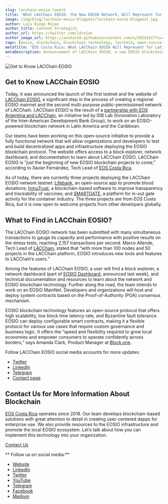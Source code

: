 ```yaml
---
slug: lacchain-eosio-launch
title: "What LACChain EOSIO, the New EOSIO Network, Will Represent for Latin America"
image: /img/blog/lacchain-eosio-blogpost/lacchain-eosio-blogpost.jpg
author: Luis Diego Rojas
author_title: Content Strategist
author_url: https://twitter.com/ldrojas
author_image_url: https://avatars0.githubusercontent.com/u/29232417?s=400&u=032f18555bd97e3d90f3ddfb5b2dc72dfcf0d11b&v=4
tags: [eosio, blockchain, blockchain technology, lacchain, open-source]
metaTitle: "EOS Costa Rica: What LACChain EOSIO Will Represent for Latin America"
metaDescription: Announcement of LACChain EOSIO, a new EOSIO blockchain network in Latin America and the Caribbean supported by LACChain and IDB Lab.
---
```


![Get to Know LACChain EOSIO](/img/blog/lacchain-eosio-blogpost/lacchain-eosio-blogpost.jpg)

## Get to Know LACChain EOSIO

Today, it was announced the launch of the first testnet and the website of [LACChain EOSIO](https://eosio.lacchain.net/), a significant step in the process of creating a regional EOSIO mainnet and the second multi-purpose public-permissioned network of LACChain. LACChain EOSIO is the result of a [partnership with EOS Argentina and LACChain](https://www.coindesk.com/ethereum-and-eosio-square-up-over-enterprise-blockchain-business-in-latin-america), an initiative led by IDB Lab (Innovation Laboratory of the Inter-American Development Bank Group), to work on an EOSIO-powered blockchain network in Latin America and the Caribbean. 

Our teams have been working on this open-source initiative to provide a fully functional network that will allow organizations and developers to test and build decentralized apps and infrastructure deploying the EOSIO blockchain protocol. The website offers access to a block explorer, network dashboard, and documentation to learn about LACChain EOSIO. LACChain EOSIO is “just the beginning of new EOSIO blockchain projects to come,” according to Xavier Fernández, Tech Lead of [EOS Costa Rica](https://eoscostarica.io/).

<!--truncate-->

As of today, there are currently three projects deploying the LACChain EOSIO network testnet: [Lifebank](http://lifebank.io/), an open-source app to promote blood donations; [InmuTrust](https://inmutrust.com/), a blockchain-based software to improve transparency and traceability of vaccines; and [SMARTGATE](https://smartgate.tech/), a platform for in-out gate activity for the container industry. The three projects are from EOS Costa Rica, but it is now open to welcome projects from other developers globally. 

## What to Find in LACChain EOSIO?

The LACChain EOSIO network has been submitted with many simultaneous transactions to gauge its capacity and performance with positive results on the stress tests, reaching 2,157 transactions per second. Marco Allende, Tech Lead of [LACChain](https://www.lacchain.net/), stated that “with more than 100 nodes and 50 projects in the LACChain platform, EOSIO introduces new tools and features to LACChain’s users.”

Among the features of LACChain EOSIO, a user will find a block explorer, a network dashboard (part of [EOSIO Dashboard](https://eosio.online/), announced last week), and technical documentation and resources to learn about the network and EOSIO blockchain technology. Further along the road, the team intends to work on an EOSIO MainNet. Developers and organizations will host and deploy system contracts based on the Proof-of-Authority (POA) consensus mechanism. 

EOSIO blockchain technology features an open-source protocol that offers high scalability, low block time latency rate, and Byzantine fault tolerance. EOSIO can deploy configurable smart contracts, making it a flexible protocol for various use cases that require custom governance and business logic. It offers the “speed and flexibility required to grow local economies and empower consumers to operate confidently across borders,” says Amanda Clark, Product Manager at [Block.one](https://b1.com/).

Follow LACChain EOSIO social media accounts for more updates:
* [Twitter](https://twitter.com/LACChain_EOSIO)
* [LinkedIn](https://www.linkedin.com/company/lacchaineosio/)
* [Telegram](https://t.me/lacchaineosio)
* [Contact page](https://eosio.lacchain.net/en/contact-us/)

## Contact Us for More Information About Blockchain

[EOS Costa Rica](https://eoscostarica.io/) operates since 2018. Our team develops blockchain-based solutions with great attention to detail in creating user-centered dapps for enterprise use. We also provide resources to the EOSIO infrastructure and promote the local EOSIO ecosystem. Let’s talk about how you can implement this technology into your organization.

[Contact Us](https://eoscostarica.io/contact-us)

** Follow us on social media:**

*   [Website](https://eoscostarica.io/)
*   [LinkedIn](https://www.linkedin.com/company/eoscostarica/)
*   [Twitter](https://twitter.com/eoscostarica)
*   [YouTube](https://www.youtube.com/c/eoscostarica/)
*   [Telegram](https://t.me/eoscr)
*   [Facebook](https://www.facebook.com/costaricaeos/)
*   [Medium](https://medium.com/@eoscostarica)